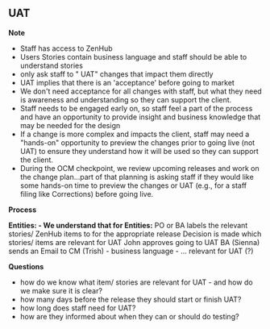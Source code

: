 UAT
----

**Note**
- Staff has access to ZenHub
- Users Stories contain business language and staff should be able to understand stories 
- only ask staff to " UAT" changes that impact them directly
- UAT implies that there is an 'acceptance' before going to market
- We don't need acceptance for all changes with staff, but what they need is awareness and understanding so they can support the client. 
- Staff needs to be engaged early on, so staff feel a part of the process and have an opportunity to provide insight and business knowledge that may be needed for the design
- If a change is more complex and impacts the client, staff may need a "hands-on" opportunity to preview the changes prior to going live (not UAT) to ensure they understand how it will be used so they can support the client. 
- During the OCM checkpoint, we review upcoming releases and work on the change plan...part of that planning is asking staff if they would like some hands-on time to preview the changes or UAT (e.g., for a staff filing like Corrections) before going live. 

**Process**



**Entities: - We understand that for Entities:**
PO or BA labels the relevant stories/ ZenHub items to for the appropriate release 
Decision is made which stories/ items are relevant for UAT
John approves going to UAT 
BA (Sienna) sends an Email to CM (Trish) - business language - ... relevant for UAT (?)


**Questions**
- how do we know what item/ stories are relevant for UAT - and how do we make sure it is clear?
- how many days before the release they should start or finish UAT?
- how long does staff need for UAT?
- how are they informed about when they can or should do testing? 

